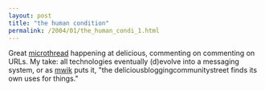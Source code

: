 ```yaml
---
layout: post
title: "the human condition"
permalink: /2004/01/the_human_condi_1.html
---
```


<p>Great <a href="http://del.icio.us/url/77e796ae3c7d073d47924eadccaa763a">microthread</a> happening at delicious, commenting on commenting on URLs.  My take: all technologies eventually (d)evolve into a messaging system, or as <a href="http://del.icio.us/mwiik">mwik</a> puts it, "the deliciousbloggingcommunitystreet finds its own uses for things."</p>


